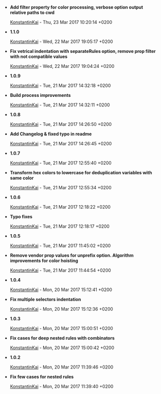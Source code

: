 
* __Add filter property for color processing, verbose option output relative paths to cwd__

    [KonstantinKai](mailto:kosyak46@gmail.com) - Thu, 23 Mar 2017 10:20:14 +0200
    
    

* __1.1.0__

    [KonstantinKai](mailto:kosyak46@gmail.com) - Wed, 22 Mar 2017 19:05:17 +0200
    
    

* __Fix vetrical indentation with separateRules option, remove prop filter with not compatible values__

    [KonstantinKai](mailto:kosyak46@gmail.com) - Wed, 22 Mar 2017 19:04:24 +0200
    
    

* __1.0.9__

    [KonstantinKai](mailto:kosyak46@gmail.com) - Tue, 21 Mar 2017 14:32:18 +0200
    
    

* __Build process improvements__

    [KonstantinKai](mailto:kosyak46@gmail.com) - Tue, 21 Mar 2017 14:32:11 +0200
    
    

* __1.0.8__

    [KonstantinKai](mailto:kosyak46@gmail.com) - Tue, 21 Mar 2017 14:26:50 +0200
    
    

* __Add Changelog &amp; fixed typo in readme__

    [KonstantinKai](mailto:kosyak46@gmail.com) - Tue, 21 Mar 2017 14:26:45 +0200
    
    

* __1.0.7__

    [KonstantinKai](mailto:kosyak46@gmail.com) - Tue, 21 Mar 2017 12:55:40 +0200
    
    

* __Transform hex colors to lowercase for deduplication variables with same color__

    [KonstantinKai](mailto:kosyak46@gmail.com) - Tue, 21 Mar 2017 12:55:34 +0200
    
    

* __1.0.6__

    [KonstantinKai](mailto:kosyak46@gmail.com) - Tue, 21 Mar 2017 12:18:22 +0200
    
    

* __Typo fixes__

    [KonstantinKai](mailto:kosyak46@gmail.com) - Tue, 21 Mar 2017 12:18:17 +0200
    
    

* __1.0.5__

    [KonstantinKai](mailto:kosyak46@gmail.com) - Tue, 21 Mar 2017 11:45:02 +0200
    
    

* __Remove vendor prop values for unprefix option. Algorithm improvements for color hoisting__

    [KonstantinKai](mailto:kosyak46@gmail.com) - Tue, 21 Mar 2017 11:44:54 +0200
    
    

* __1.0.4__

    [KonstantinKai](mailto:kosyak46@gmail.com) - Mon, 20 Mar 2017 15:12:41 +0200
    
    

* __Fix multiple selectors indentation__

    [KonstantinKai](mailto:kosyak46@gmail.com) - Mon, 20 Mar 2017 15:12:36 +0200
    
    

* __1.0.3__

    [KonstantinKai](mailto:kosyak46@gmail.com) - Mon, 20 Mar 2017 15:00:51 +0200
    
    

* __Fix cases for deep nested rules with combinators__

    [KonstantinKai](mailto:kosyak46@gmail.com) - Mon, 20 Mar 2017 15:00:42 +0200
    
    

* __1.0.2__

    [KonstantinKai](mailto:kosyak46@gmail.com) - Mon, 20 Mar 2017 11:39:46 +0200
    
    

* __Fix few cases for nested rules__

    [KonstantinKai](mailto:kosyak46@gmail.com) - Mon, 20 Mar 2017 11:39:40 +0200
    
    


